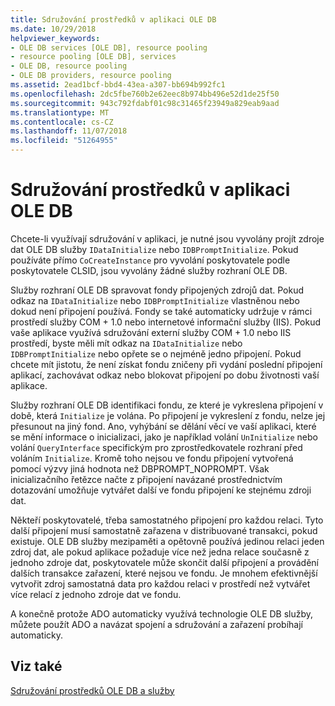 ```yaml
---
title: Sdružování prostředků v aplikaci OLE DB
ms.date: 10/29/2018
helpviewer_keywords:
- OLE DB services [OLE DB], resource pooling
- resource pooling [OLE DB], services
- OLE DB, resource pooling
- OLE DB providers, resource pooling
ms.assetid: 2ead1bcf-bbd4-43ea-a307-bb694b992fc1
ms.openlocfilehash: 2dc5fbe760b2e62eec8b974bb496e52d1de25f50
ms.sourcegitcommit: 943c792fdabf01c98c31465f23949a829eab9aad
ms.translationtype: MT
ms.contentlocale: cs-CZ
ms.lasthandoff: 11/07/2018
ms.locfileid: "51264955"
---
```

# <a name="resource-pooling-in-your-ole-db-application"></a>Sdružování prostředků v aplikaci OLE DB

Chcete-li využívají sdružování v aplikaci, je nutné jsou vyvolány projít zdroje dat OLE DB služby `IDataInitialize` nebo `IDBPromptInitialize`. Pokud používáte přímo `CoCreateInstance` pro vyvolání poskytovatele podle poskytovatele CLSID, jsou vyvolány žádné služby rozhraní OLE DB.

Služby rozhraní OLE DB spravovat fondy připojených zdrojů dat. Pokud odkaz na `IDataInitialize` nebo `IDBPromptInitialize` vlastněnou nebo dokud není připojení používá. Fondy se také automaticky udržuje v rámci prostředí služby COM + 1.0 nebo internetové informační služby (IIS). Pokud vaše aplikace využívá sdružování externí služby COM + 1.0 nebo IIS prostředí, byste měli mít odkaz na `IDataInitialize` nebo `IDBPromptInitialize` nebo opřete se o nejméně jedno připojení. Pokud chcete mít jistotu, že není získat fondu zničeny při vydání poslední připojení aplikací, zachovávat odkaz nebo blokovat připojení po dobu životnosti vaší aplikace.

Služby rozhraní OLE DB identifikaci fondu, ze které je vykreslena připojení v době, která `Initialize` je volána. Po připojení je vykreslení z fondu, nelze jej přesunout na jiný fond. Ano, vyhýbání se dělání věcí ve vaší aplikaci, které se mění informace o inicializaci, jako je například volání `UnInitialize` nebo volání `QueryInterface` specifickým pro zprostředkovatele rozhraní před voláním `Initialize`. Kromě toho nejsou ve fondu připojení vytvořená pomocí výzvy jiná hodnota než DBPROMPT_NOPROMPT. Však inicializačního řetězce načte z připojení navázané prostřednictvím dotazování umožňuje vytvářet další ve fondu připojení ke stejnému zdroji dat.

Někteří poskytovatelé, třeba samostatného připojení pro každou relaci. Tyto další připojení musí samostatně zařazena v distribuované transakci, pokud existuje. OLE DB služby mezipaměti a opětovně používá jedinou relaci jeden zdroj dat, ale pokud aplikace požaduje více než jedna relace současně z jednoho zdroje dat, poskytovatele může skončit další připojení a provádění dalších transakce zařazení, které nejsou ve fondu. Je mnohem efektivnější vytvořit zdroj samostatná data pro každou relaci v prostředí než vytvářet více relací z jednoho zdroje dat ve fondu.

A konečně protože ADO automaticky využívá technologie OLE DB služby, můžete použít ADO a navázat spojení a sdružování a zařazení probíhají automaticky.

## <a name="see-also"></a>Viz také

[Sdružování prostředků OLE DB a služby](../../data/oledb/ole-db-resource-pooling-and-services.md)